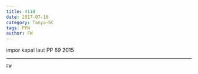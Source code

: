 ```yaml
---
title: 4118
date: 2017-07-10
category: Tanya-SC
tags: PPN
author: FW
---
```


impor kapal laut PP 69 2015

---



`FW`
